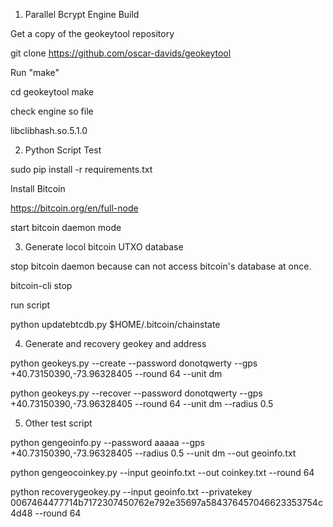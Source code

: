 
1. Parallel Bcrypt Engine Build

Get a copy of the geokeytool repository

  git clone https://github.com/oscar-davids/geokeytool

Run "make"

  cd geokeytool
  make
  
check engine so file 
 
 libclibhash.so.5.1.0
 
2. Python Script Test

sudo pip install -r requirements.txt
  
Install Bitcoin

  https://bitcoin.org/en/full-node
  
  start bitcoin daemon mode

3. Generate locol bitcoin UTXO database

  stop bitcoin daemon because can not  access bitcoin's database at once.
  
  bitcoin-cli stop
 
  run script
  
  python updatebtcdb.py $HOME/.bitcoin/chainstate
  
4. Generate and recovery geokey and address

  python geokeys.py --create --password donotqwerty --gps +40.73150390,-73.96328405 --round 64 --unit dm
  
  python geokeys.py --recover --password donotqwerty --gps +40.73150390,-73.96328405 --round 64 --unit dm --radius 0.5
  
5. Other test script

  python gengeoinfo.py --password aaaaa --gps +40.73150390,-73.96328405 --radius 0.5 --unit dm --out geoinfo.txt

  python gengeocoinkey.py --input geoinfo.txt --out coinkey.txt --round 64

  python recoverygeokey.py --input geoinfo.txt --privatekey 0067464477714b7172307450762e792e35697a584376457046623353754c4d48 --round 64

